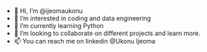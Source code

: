 - 👋 Hi, I’m @ijeomaukonu
- 👀 I’m interested in coding and data engineering
- 🌱 I’m currently learning Python
- 💞️ I’m looking to collaborate on different projects and learn more.
- 📫 You can reach me on linkedin @Ukonu Ijeoma

<!---
ijeomaukonu/ijeomaukonu is a ✨ special ✨ repository because its `README.md` (this file) appears on your GitHub profile.
You can click the Preview link to take a look at your changes.
--->

